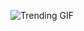 ![Trending GIF](https://media4.giphy.com/media/M0LSVgFzV8x86iQonb/giphy.gif?cid=8bb21772ahneqngb2fyirldzgsp54vevlnoupcuq26j1ca2l&ep=v1_gifs_search&rid=giphy.gif&ct=g)
